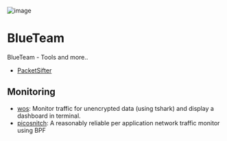 ![image](https://user-images.githubusercontent.com/51442719/172269105-66fb4527-9c1a-463e-a920-7caa0f930021.png)

# BlueTeam
BlueTeam - Tools and more..

- [PacketSifter](https://github.com/packetsifter/packetsifterTool)

## Monitoring
- [wos](https://github.com/miguelmota/wos): Monitor traffic for unencrypted data (using tshark) and display a dashboard in terminal.
- [picosnitch](https://github.com/elesiuta/picosnitch): A reasonably reliable per application network traffic monitor using BPF



